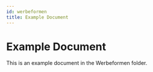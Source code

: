 ```yaml
---
id: werbeformen
title: Example Document
---
```


# Example Document

This is an example document in the Werbeformen folder.